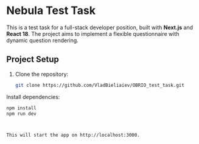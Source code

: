 # Nebula Test Task

This is a test task for a full-stack developer position, built with **Next.js** and **React 18**. The project aims to implement a flexible questionnaire with dynamic question rendering.

## Project Setup

1. Clone the repository:
   ```bash
   git clone https://github.com/VladBieliaiev/OBRIO_test_task.git

Install dependencies:
   ```bash
npm install
npm run dev



This will start the app on http://localhost:3000.

